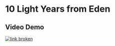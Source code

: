 # 10 Light Years from Eden

## Video Demo
[![link broken](https://github.com/user-attachments/assets/5ae96d07-706d-4efa-a0af-961278a3969d)](https://youtu.be/-_aCLRZ51Ys?si=_gmOA2Ogo3Cfujrd)

